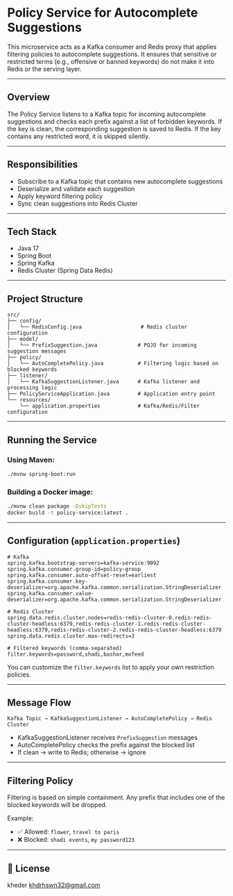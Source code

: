 # Policy Service for Autocomplete Suggestions

This microservice acts as a Kafka consumer and Redis proxy that applies filtering policies to autocomplete suggestions. It ensures that sensitive or restricted terms (e.g., offensive or banned keywords) do not make it into Redis or the serving layer.

---

##  Overview

The Policy Service listens to a Kafka topic for incoming autocomplete suggestions and checks each prefix against a list of forbidden keywords. If the key is clean, the corresponding suggestion is saved to Redis. If the key contains any restricted word, it is skipped silently.

---

##  Responsibilities

* Subscribe to a Kafka topic that contains new autocomplete suggestions
* Deserialize and validate each suggestion
* Apply keyword filtering policy
* Sync clean suggestions into Redis Cluster

---

##  Tech Stack

* Java 17
* Spring Boot
* Spring Kafka
* Redis Cluster (Spring Data Redis)

---

##  Project Structure

```text
src/
├── config/
│   └── RedisConfig.java                   # Redis cluster configuration
├── model/
│   └── PrefixSuggestion.java             # POJO for incoming suggestion messages
├── policy/
│   └── AutoCompletePolicy.java           # Filtering logic based on blocked keywords
├── listener/
│   └── KafkaSuggestionListener.java      # Kafka listener and processing logic
├── PolicyServiceApplication.java         # Application entry point
└── resources/
    └── application.properties            # Kafka/Redis/Filter configuration
```

---

##  Running the Service

### Using Maven:

```bash
./mvnw spring-boot:run
```

### Building a Docker image:

```bash
./mvnw clean package -DskipTests
docker build -t policy-service:latest .
```

---

##  Configuration (`application.properties`)

```properties
# Kafka
spring.kafka.bootstrap-servers=kafka-service:9092
spring.kafka.consumer.group-id=policy-group
spring.kafka.consumer.auto-offset-reset=earliest
spring.kafka.consumer.key-deserializer=org.apache.kafka.common.serialization.StringDeserializer
spring.kafka.consumer.value-deserializer=org.apache.kafka.common.serialization.StringDeserializer

# Redis Cluster
spring.data.redis.cluster.nodes=redis-redis-cluster-0.redis-redis-cluster-headless:6379,redis-redis-cluster-1.redis-redis-cluster-headless:6379,redis-redis-cluster-2.redis-redis-cluster-headless:6379
spring.data.redis.cluster.max-redirects=3

# Filtered keywords (comma-separated)
filter.keywords=password,shadi,bashar,mofeed
```

You can customize the `filter.keywords` list to apply your own restriction policies.

---

##  Message Flow

```text
Kafka Topic → KafkaSuggestionListener → AutoCompletePolicy → Redis Cluster
```

* KafkaSuggestionListener receives `PrefixSuggestion` messages
* AutoCompletePolicy checks the prefix against the blocked list
* If clean → write to Redis; otherwise → ignore

---

##  Filtering Policy

Filtering is based on simple containment. Any prefix that includes one of the blocked keywords will be dropped.

Example:

* ✅ Allowed: `flower`, `travel to paris`
* ❌ Blocked: `shadi events`, `my password123`

---

## 📄 License

kheder khdrhswn32@gmail.com 
